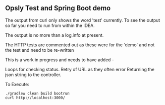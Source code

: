## Opsly Test and Spring Boot demo

The output from curl only shows the word 'test' currently. To see
the output so far you need to run from within the IDEA.

The output is no more than a log.info at present.

The HTTP tests are commented out as these were for the 'demo' and not the test and need to be re-written

This is a work in progress and needs to have added - 

Loops for checking status.
Retry of URL as they often error
Returning the json string to the controller.

To Execute:
```
./gradlew clean build bootrun
curl http://localhost:3000/
```

